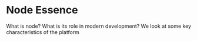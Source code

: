 # Node Essence

What is node? What is its role in modern development? We look at some key characteristics of the platform